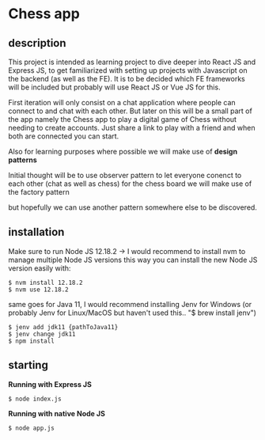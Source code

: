 # Chess app
## description
This project is intended as learning project to dive deeper into React JS and Express JS, to get familiarized with
setting up projects with Javascript on the backend (as well as the FE). It is to be decided which FE frameworks will be
included but probably will use React JS or Vue JS for this.

First iteration will only consist on a chat application where people can connect to and chat with each other.
But later on this will be a small part of the app namely the Chess app to play a digital game of Chess without needing to create accounts.
Just share a link to play with a friend and when both are connected you can start.

Also for learning purposes where possible we will make use of **design patterns**

Initial thought will be to use observer pattern to let everyone conenct to each other (chat as well as chess)
for the chess board we will make use of the factory pattern

but hopefully we can use another pattern somewhere else to be discovered.
## installation
Make sure to run Node JS 12.18.2 -> I would recommend to install nvm to manage multiple Node JS versions this way you can install the new Node JS version easily with: 

    $ nvm install 12.18.2 
    $ nvm use 12.18.2 

same goes for Java 11, I would recommend installing Jenv for Windows 
(or probably Jenv for Linux/MacOS but haven't used this.. "$ brew install jenv")

    $ jenv add jdk11 {pathToJava11}
    $ jenv change jdk11
    $ npm install
## starting
**Running with Express JS**

    $ node index.js

**Running with native Node JS**

    $ node app.js

